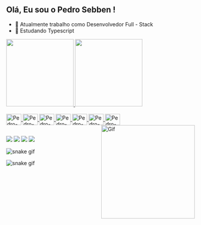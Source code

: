 
## Olá, Eu sou o Pedro Sebben !

- 👀 Atualmente trabalho  como Desenvolvedor Full - Stack
- 🌱 Estudando Typescript
<div>
  <a href="https://github.com/pedrosebben-dev">
  <img height="180em" src="https://github-readme-stats.vercel.app/api?username=pedrosebben-dev&show_icons=true&theme=radical">
  <img height="180em" src="https://github-readme-stats.vercel.app/api/top-langs?username=pedrosebben-dev&layout=compact&langs_count=16&show_icons=true&theme=radical">
</div>
<div style="display: inline_block"><br>
  <img align="center" alt="Pedro-Python" height="30" width="40" src="https://cdn.jsdelivr.net/gh/devicons/devicon@latest/icons/python/python-original-wordmark.svg">
  <img align="center" alt="Pedro-Javascript" height="30" width="40" src="https://cdn.jsdelivr.net/gh/devicons/devicon@latest/icons/javascript/javascript-original.svg">
  <img align="center" alt="Pedro-Typescript" height="30" width="40" src="https://cdn.jsdelivr.net/gh/devicons/devicon@latest/icons/typescript/typescript-original.svg">
  <img align="center" alt="Pedro-Html" height="30" width="40" src="https://cdn.jsdelivr.net/gh/devicons/devicon@latest/icons/html5/html5-original.svg">
  <img align="center" alt="Pedro-CSS" height="30" width="40" src="https://cdn.jsdelivr.net/gh/devicons/devicon@latest/icons/css3/css3-original.svg">
  <img align="center" alt="Pedro-Vue3" height="30" width="40" src="https://cdn.jsdelivr.net/gh/devicons/devicon@latest/icons/vuejs/vuejs-original.svg">
  <img align="center" alt="Pedro-MongoDb" height="30" width="40" src="https://cdn.jsdelivr.net/gh/devicons/devicon@latest/icons/mongodb/mongodb-original.svg">
  <img align="right" alt="Gif" height="250" width="250"src="https://media4.giphy.com/media/v1.Y2lkPTc5MGI3NjExZGYzY2FyM2I3dGlodDB6azRzbmRsYjB0dmk5czFicGpvNWVkZmpsZSZlcD12MV9pbnRlcm5hbF9naWZfYnlfaWQmY3Q9Zw/WOb8EeFziTQNE02WXs/giphy.gif">
</div>

##

<div>
  <a href="https://www.instagram.com/pedro_sebben/" target="_blank"><img src="https://img.shields.io/badge/Instagram-E4405F?style=for-the-badge&logo=instagram&logoColor=white"></a>
  <a href="https://discord.com/channels/pedrosebben" target="_blank"><img src="https://img.shields.io/badge/Discord-7289DA?style=for-the-badge&logo=discord&logoColor=white"></a>
  <a href="mailto:dev.pedro_sebben@outlook.com.br" target="_blank"><img src="https://img.shields.io/badge/Microsoft_Outlook-0078D4?style=for-the-badge&logo=microsoft-outlook&logoColor=white"></a>
  <a href="https://www.devpedrosebben.com.br" target="_blank"><img src="https://img.shields.io/badge/Google_Cloud-4285F4?style=for-the-badge&logo=google-cloud&logoColor=white"></a>
</div>

![snake gif](https://github.com/pedrosebben-dev/pedrosebben-dev/blob/output/github-contribution-grid-snake-dark.svg)


![snake gif](https://github.com/pedrosebben-dev/pedrosebben-dev/blob/output/github-contribution-grid-snake.svg)
